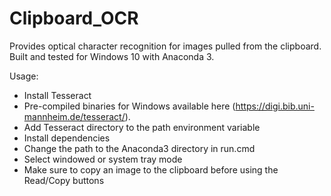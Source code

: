 # Clipboard_OCR
Provides optical character recognition for images pulled from the clipboard. Built and tested for Windows 10 with Anaconda 3.

Usage:

- Install Tesseract 
- Pre-compiled binaries for Windows available here (https://digi.bib.uni-mannheim.de/tesseract/).
- Add Tesseract directory to the path environment variable
- Install dependencies
- Change the path to the Anaconda3 directory in run.cmd
- Select windowed or system tray mode
- Make sure to copy an image to the clipboard before using the Read/Copy buttons
